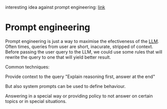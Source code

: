 interesting idea against prompt engineering:
[link](https://www.removepaywall.com/search?url=https://medium.com/aiguys/prompt-engineering-is-dead-dspy-is-new-paradigm-for-prompting-c80ba3fc4896)

# Prompt engineering

Prompt engineering is just a way to maximise the efectiveness of the
[LLM](zettelkasten/LLM.md). Often times, queries from user are short, inacurate, stripped of context.
Before passing the user query to the LLM, we could use some rules that will 
rewrite the query to one that will yield better result.

Common techniques:

Provide context to the query
"Explain reasoning first, answer at the end"

But also system prompts can be used to define behaviour.

Answering in a special way or providing policy to not answer on certain topics
or in special situations.

